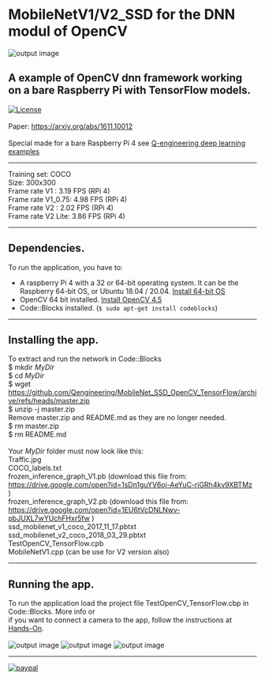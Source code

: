 # MobileNetV1/V2_SSD for the DNN modul of OpenCV
![output image]( https://qengineering.eu/images/V1_FPS.png )
## A example of OpenCV dnn framework working on a bare Raspberry Pi with TensorFlow models. <br/>
[![License](https://img.shields.io/badge/License-BSD%203--Clause-blue.svg)](https://opensource.org/licenses/BSD-3-Clause)<br/><br/>
Paper: https://arxiv.org/abs/1611.10012<br/><br/>
Special made for a bare Raspberry Pi 4 see [Q-engineering deep learning examples](https://qengineering.eu/deep-learning-examples-on-raspberry-32-64-os.html)

------------

Training set: COCO <br/>
Size: 300x300 <br/>
Frame rate V1     : 3.19 FPS (RPi 4) <br/>
Frame rate V1_0.75: 4.98 FPS (RPi 4) <br/>
Frame rate V2     : 2.02 FPS (RPi 4) <br/>
Frame rate V2 Lite: 3.86 FPS (RPi 4) <br/>


------------

## Dependencies.<br/>
To run the application, you have to:
- A raspberry Pi 4 with a 32 or 64-bit operating system. It can be the Raspberry 64-bit OS, or Ubuntu 18.04 / 20.04. [Install 64-bit OS](https://qengineering.eu/install-raspberry-64-os.html) <br/>
- OpenCV 64 bit installed. [Install OpenCV 4.5](https://qengineering.eu/install-opencv-4.5-on-raspberry-64-os.html) <br/>
- Code::Blocks installed. (```$ sudo apt-get install codeblocks```)

------------

## Installing the app.
To extract and run the network in Code::Blocks <br/>
$ mkdir *MyDir* <br/>
$ cd *MyDir* <br/>
$ wget https://github.com/Qengineering/MobileNet_SSD_OpenCV_TensorFlow/archive/refs/heads/master.zip <br/>
$ unzip -j master.zip <br/>
Remove master.zip and README.md as they are no longer needed. <br/> 
$ rm master.zip <br/>
$ rm README.md <br/> <br/>
Your *MyDir* folder must now look like this: <br/> 
Traffic.jpg <br/>
COCO_labels.txt <br/>
frozen_inference_graph_V1.pb (download this file from: https://drive.google.com/open?id=1sDn1guYV6oj-AeYuC-riGRh4kv9XBTMz )<br/>
frozen_inference_graph_V2.pb (download this file from: https://drive.google.com/open?id=1EU6tVcDNLNwv-pbJUXL7wYUchFHxr5fw )<br/>
ssd_mobilenet_v1_coco_2017_11_17.pbtxt <br/>
ssd_mobilenet_v2_coco_2018_03_29.pbtxt <br/>
TestOpenCV_TensorFlow.cpb <br/>
MobileNetV1.cpp (can be use for V2 version also)<br/>

------------

## Running the app.
To run the application load the project file TestOpenCV_TensorFlow.cbp in Code::Blocks. More info or<br/> 
if you want to connect a camera to the app, follow the instructions at [Hands-On](https://qengineering.eu/deep-learning-examples-on-raspberry-32-64-os.html#HandsOn).<br/><br/>
![output image]( https://qengineering.eu/images/V1_075_FPS.png )
![output image]( https://qengineering.eu/images/V2_FPS.png )
![output image]( https://qengineering.eu/images/V2_Lite_FPS.png )

------------

[![paypal](https://qengineering.eu/images/TipJarSmall4.png)](https://www.paypal.com/cgi-bin/webscr?cmd=_s-xclick&hosted_button_id=CPZTM5BB3FCYL) 
